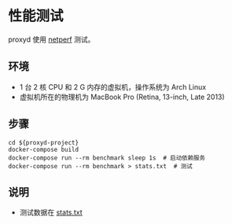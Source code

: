 # 性能测试

proxyd 使用 [netperf](http://www.netperf.org/netperf/) 测试。

## 环境

- 1 台 2 核 CPU 和 2 G 内存的虚拟机，操作系统为 Arch Linux
- 虚拟机所在的物理机为 MacBook Pro (Retina, 13-inch, Late 2013)

## 步骤

```
cd ${proxyd-project}
docker-compose build
docker-compose run --rm benchmark sleep 1s  # 启动依赖服务
docker-compose run --rm benchmark > stats.txt  # 测试
```

## 说明

- 测试数据在 [stats.txt](stats.txt)
